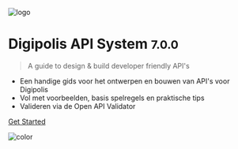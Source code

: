 <!-- _coverpage.md -->

![logo](/_media/a-logo.svg)

# Digipolis API System <small>7.0.0</small>

> A guide to design & build developer friendly API's

- Een handige gids voor het ontwerpen en bouwen van API's voor Digipolis
- Vol met voorbeelden, basis spelregels en praktische tips 
- Valideren via de Open API Validator

<!-- [GitHub](https://github.com/digipolisantwerpdocumentation/api-system) -->
[Get Started](#getting-started)

![color](#0057b7)